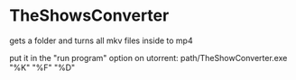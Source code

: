 # TheShowsConverter
gets a folder and turns all mkv files inside to mp4

put it in the "run program" option on utorrent: path/TheShowConverter.exe "%K" "%F" "%D"
